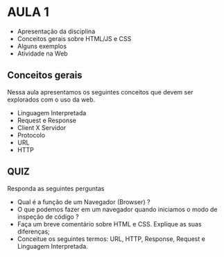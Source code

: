 # AULA 1
* Apresentação da disciplina
* Conceitos gerais sobre HTML/JS e CSS
* Alguns exemplos
* Atividade na Web

## Conceitos gerais
Nessa aula apresentamos os seguintes conceitos que devem ser explorados com o uso da web.
* Linguagem Interpretada
* Request e Response
* Client X Servidor
* Protocolo
* URL
* HTTP

## QUIZ
Responda as seguintes perguntas
* Qual é a função de um Navegador (Browser) ?
* O que podemos fazer em um navegador quando iniciamos o modo de inspeção de código ?
* Faça um breve comentário sobre HTML e CSS. Explique as suas diferenças;
* Conceitue os seguintes termos: URL, HTTP, Response, Request e Linguagem Interpretada.



